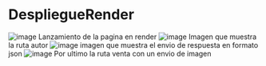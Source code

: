 # DespliegueRender
![image](https://github.com/ErickStalin/DespliegueRender/assets/117753868/702e92de-ce85-43c7-ba34-55b132c7e043)
Lanzamiento de la pagina en render
![image](https://github.com/ErickStalin/DespliegueRender/assets/117753868/b8fe8b71-8334-4a40-a1c8-e4bfa2f045dc)
Imagen que muestra la ruta autor
![image](https://github.com/ErickStalin/DespliegueRender/assets/117753868/7adae366-31f8-4090-87bd-92cd19f40e0a)
imagen que muestra el envio de respuesta en formato json
![image](https://github.com/ErickStalin/DespliegueRender/assets/117753868/340aa1ef-0b67-40f2-ac7e-bc270f94982d)
Por ultimo la ruta venta con un envio de imagen
